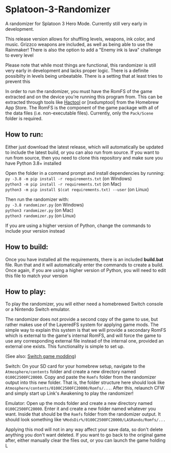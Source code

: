 # Splatoon-3-Randomizer
A randomizer for Splatoon 3 Hero Mode. Currently still very early in development.

This release version allows for shuffling levels, weapons, ink color, and music. Grizzco weapons are included, as well as being able to use the Rainmaker! There is also the option to add a "Enemy ink is lava" challenge to every level

Please note that while most things are functional, this randomizer is still very early in development and lacks proper logic. There is a definite possibilty in levels being unbeatable. There is a setting that at least tries to prevent this

In order to run the randomizer, you must have the RomFS of the game extracted and on the device you're running this program from. This can be extracted through tools like [Hactool](https://github.com/SciresM/hactool) or [nxdumptool] from the Homebrew App Store. The RomFS is the component of the game package with all of the data files (i.e. non-executable files). Currently, only the `Pack/Scene` folder is required.

## How to run:

Either just download the latest release, which will automatically be updated to include the latest build, or you can also run from source.
If you want to run from source, then you need to clone this repository and make sure you have Python 3.8+ installed

Open the folder in a command prompt and install dependencies by running:  
`py -3.8 -m pip install -r requirements.txt` (on Windows)  
`python3 -m pip install -r requirements.txt` (on Mac)  
`python3 -m pip install $(cat requirements.txt) --user` (on Linux)

Then run the randomizer with:  
`py -3.8 randomizer.py` (on Windows)  
`python3 randomizer.py` (on Mac)  
`python3 randomizer.py` (on Linux)  

If you are using a higher version of Python, change the commands to include your version instead

## How to build:

Once you have installed all the requirements, there is an included **build.bat** file. Run that and it will automatically enter the commands to create a build. Once again, if you are using a higher version of Python, you will need to edit this file to match your version

## How to play:

To play the randomizer, you will either need a homebrewed Switch console or a Nintendo Switch emulator.

The randomizer does not provide a second copy of the game to use, but rather makes use of the LayeredFS system for applying game mods. The simple way to explain this system is that we will provide a secondary RomFS which is external to the game's internal RomFS, and will force the game to use any corresponding external file instead of the internal one, provided an external one exists. This functionality is simple to set up.

(See also: [Switch game modding](https://nh-server.github.io/switch-guide/extras/game_modding/))

Switch: On your SD card for your homebrew setup, navigate to the `Atmosphere/contents` folder and create a new directory named `0100C2500FC20000`. Copy and paste the `Romfs` folder from the randomizer output into this new folder. That is, the folder structure here should look like `Atmosphere/contents/0100C2500FC20000/Romfs/...`. After this, relaunch CFW and simply start up Link's Awakening to play the randomizer!

Emulator: Open up the mods folder and create a new directory named `0100C2500FC20000`. Enter it and create a new folder named whatever you want. Inside that should be the `Romfs` folder from the randomizer output. It should look something like `%ModsDir%/0100C2500FC20000/LASRando/Romfs/...`

Applying this mod will not in any way affect your save data, so don't delete anything you don't want deleted. If you want to go back to the original game after, either manually clear the files out, or you can launch the game holding L
